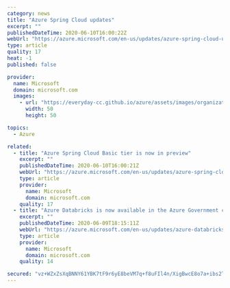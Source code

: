 ```yaml
---
category: news
title: "Azure Spring Cloud updates"
excerpt: ""
publishedDateTime: 2020-06-10T16:00:22Z
webUrl: "https://azure.microsoft.com/en-us/updates/azure-spring-cloud-updates/"
type: article
quality: 17
heat: -1
published: false

provider:
  name: Microsoft
  domain: microsoft.com
  images:
    - url: "https://everyday-cc.github.io/azure/assets/images/organizations/microsoft.com-50x50.jpg"
      width: 50
      height: 50

topics:
  - Azure

related:
  - title: "Azure Spring Cloud Basic tier is now in preview"
    excerpt: ""
    publishedDateTime: 2020-06-10T16:00:21Z
    webUrl: "https://azure.microsoft.com/en-us/updates/azure-spring-cloud-basic-tier-is-now-in-preview/"
    type: article
    provider:
      name: Microsoft
      domain: microsoft.com
    quality: 17
  - title: "Azure Databricks is now available in the Azure Government cloud (in preview)"
    excerpt: ""
    publishedDateTime: 2020-06-09T18:15:11Z
    webUrl: "https://azure.microsoft.com/en-us/updates/azure-databricks-is-now-available-in-the-azure-government-cloud-in-preview/"
    type: article
    provider:
      name: Microsoft
      domain: microsoft.com
    quality: 14

secured: "vz+WZxZsXqBNNY61YBK7tF9r6yE8beVM7q+f8uFIl4n/XigBwcE8o7a+ibs2TaYjmTU9ozenUDGJLFGYOoct7Ce0C9Nioj27PRbVlW/H21Vdodiioo2YoH89xAGznB2T4/Qr3txo4/L7JFDsYmn8MAB30LVFmkxygZTKHbOc/PK61f/BYO++mt1yfz17TCZhdB0lv/BmRa6F9LH8M3JwFsQD6NKDmZSRaSumOxlUBg4p7ycgnHytCPKG3kA6sM7EAg5baCUilP2FLpBsKhFU3fSy2omkyqCzUm2kzu07uEaDsS0fycn+85UyZwzRTB9p1q3JXcaCrESOXzwZKRGb1A==;OtFnOVNQaDD5pRfjXU7JZA=="
---
```


